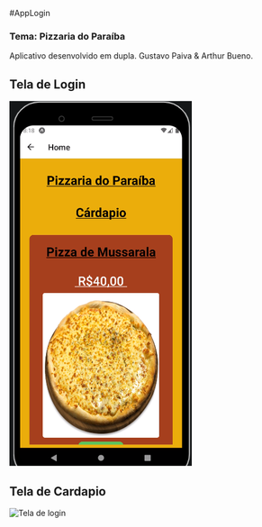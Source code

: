#AppLogin
### Tema: Pizzaria do Paraíba

Aplicativo desenvolvido em dupla. Gustavo Paiva & Arthur Bueno.

## Tela de Login
![Tela de login](printscreens/cardapio-pizzaria.png)

## Tela de Cardapio
![Tela de login](/app-login/blob/main/printscreens/cardapio-pizzaria.png)
